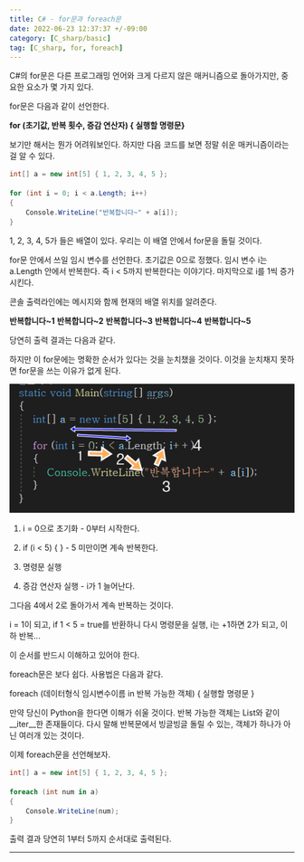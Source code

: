```yaml
---
title: C# - for문과 foreach문
date: 2022-06-23 12:37:37 +/-09:00
category: [C_sharp/basic]
tag: [C_sharp, for, foreach]
---
```


C#의 for문은 다른 프로그래밍 언어와 크게 다르지 않은 매커니즘으로 돌아가지만, 중요한 요소가 몇 가지 있다.

for문은 다음과 같이 선언한다.

<b>for (초기값, 반복 횟수, 증감 연산자) { 실행할 명령문}</b>

보기만 해서는 뭔가 어려워보인다. 하지만 다음 코드를 보면 정말 쉬운 매커니즘이라는 걸 알 수 있다.

```csharp
int[] a = new int[5] { 1, 2, 3, 4, 5 };

for (int i = 0; i < a.Length; i++)
{
    Console.WriteLine("반복합니다~" + a[i]);
}
```

1, 2, 3, 4, 5가 들은 배열이 있다. 우리는 이 배열 안에서 for문을 돌릴 것이다.

 

for문 안에서 쓰일 임시 변수를 선언한다. 초기값은 0으로 정했다. 임시 변수 i는 a.Length 안에서 반복한다. 즉 i < 5까지 반복한다는 이야기다. 마지막으로 i를 1씩 증가시킨다.

콘솔 출력라인에는 메시지와 함께 현재의 배열 위치를 알려준다.

<b>반복합니다~1</b>
<b>반복합니다~2</b>
<b>반복합니다~3</b>
<b>반복합니다~4</b>
<b>반복합니다~5</b>

당연히 출력 결과는 다음과 같다.

하지만 이 for문에는 명확한 순서가 있다는 것을 눈치챘을 것이다. 이것을 눈치채지 못하면 for문을 쓰는 이유가 없게 된다.

![csharp-for-foreach-1.png](/assets/postingImage/csharp-for-foreach-1.png)

1. i = 0으로 초기화 - 0부터 시작한다.

2. if (i < 5) { } - 5 미만이면 계속 반복한다.

3. 명령문 실행

4. 증감 연산자 실행 - i가 1 늘어난다.

그다음 4에서 2로 돌아가서 계속 반복하는 것이다.

i = 1이 되고, if 1 < 5 = true를 반환하니 다시 명령문을 실행, i는 +1하면 2가 되고, 이하 반복...

이 순서를 반드시 이해하고 있어야 한다.

foreach문은 보다 쉽다. 사용법은 다음과 같다.

foreach (데이터형식 임시변수이름 in 반복 가능한 객체) { 실행할 명령문 }

만약 당신이 Python을 한다면 이해가 쉬울 것이다. 반복 가능한 객체는 List와 같이 __iter__한 존재들이다. 다시 말해 반복문에서 빙글빙글 돌릴 수 있는, 객체가 하나가 아닌 여러개 있는 것이다.

이제 foreach문을 선언해보자.

```csharp
int[] a = new int[5] { 1, 2, 3, 4, 5 };

foreach (int num in a)
{
    Console.WriteLine(num);
}
```

출력 결과 당연히 1부터 5까지 순서대로 출력된다.

---